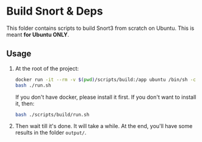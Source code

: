 # Build Snort & Deps

This folder contains scripts to build Snort3 from scratch on Ubuntu.
This is meant **for Ubuntu ONLY**.

## Usage

1. At the root of the project:
   ```bash
   docker run -it --rm -v $(pwd)/scripts/build:/app ubuntu /bin/sh -c "cd /app; bash"
   bash ./run.sh
   ```

   If you don't have docker, please install it first. If you don't want to install it, then:
    ```bash
    bash ./scripts/build/run.sh
    ```
2. Then wait till it's done. It will take a while. At the end, you'll have
   some results in the folder `output/`.